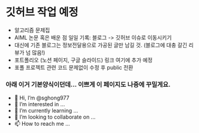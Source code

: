 # 깃허브 작업 예정

- 알고리즘 문제집
- AIML 논문 혹은 배운 점 일일 기록: 블로그 -> 깃허브 이슈로 이동시키기
- 대신에 기존 블로그는 정보전달용으로 가공된 글만 남길 것. (블로그에 대충 갈긴 리뷰가 넘 많음!)
- 포트폴리오 (노션 페이지, 구글 슬라이드) 링크 여기에 추가 예정
- 포폴 프로젝트 관련 코드 문제없이 수정 후 public 전환

### 아래 이거 기본양식이던데... 이쁘게 이 페이지도 나중에 꾸밀게요.
- 👋 Hi, I’m @sghong977
- 👀 I’m interested in ...
- 🌱 I’m currently learning ...
- 💞️ I’m looking to collaborate on ...
- 📫 How to reach me ...

<!---
sghong977/sghong977 is a ✨ special ✨ repository because its `README.md` (this file) appears on your GitHub profile.
You can click the Preview link to take a look at your changes.
--->
